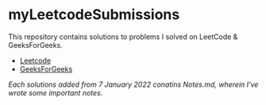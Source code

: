 # myLeetcodeSubmissions
This repository contains solutions to problems I solved on LeetCode &amp; GeeksForGeeks.  

* [Leetcode](https://leetcode.com/kaustubhNatuskar/)  
* [GeeksForGeeks](https://auth.geeksforgeeks.org/user/kaustubh_natuskar/practice/)  

_Each solutions added from 7 January 2022 conatins Notes.md, wherein I've wrote some important notes._  


